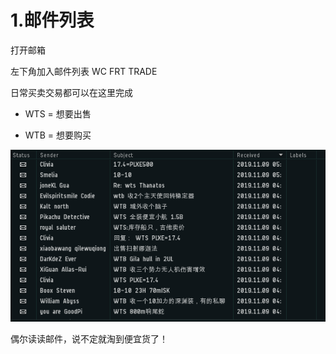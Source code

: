 # 1.邮件列表

打开邮箱

左下角加入邮件列表 WC FRT TRADE

日常买卖交易都可以在这里完成 

* WTS = 想要出售 

* WTB = 想要购买

![](../.gitbook/assets/osypub.png)

偶尔读读邮件，说不定就淘到便宜货了！

